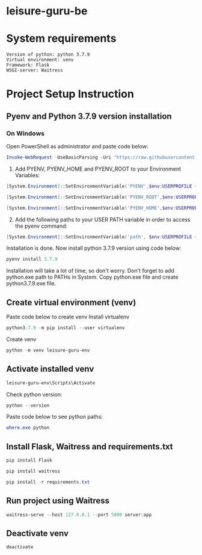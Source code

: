 # leisure-guru-be
# System requirements
    Version of python: python 3.7.9
    Virtual environment: venv
    Framework: Flask
    WSGI-server: Waitress

# Project Setup Instruction
## Pyenv and Python 3.7.9 version installation

### On Windows
Open PowerShell as administrator and paste code below:
```PowerShell
Invoke-WebRequest -UseBasicParsing -Uri "https://raw.githubusercontent.com/pyenv-win/pyenv-win/master/pyenv-win/install-pyenv-win.ps1" -OutFile "./install-pyenv-win.ps1"; &"./install-pyenv-win.ps1"
```
1. Add PYENV, PYENV_HOME and PYENV_ROOT to your Environment Variables:
```PowerShell
[System.Environment]::SetEnvironmentVariable('PYENV',$env:USERPROFILE + "\.pyenv\pyenv-win\","User")

[System.Environment]::SetEnvironmentVariable('PYENV_ROOT',$env:USERPROFILE + "\.pyenv\pyenv-win\","User")

[System.Environment]::SetEnvironmentVariable('PYENV_HOME',$env:USERPROFILE + "\.pyenv\pyenv-win\","User")
```
2. Add the following paths to your USER PATH variable in order to access the pyenv command:
```PowerShell
[System.Environment]::SetEnvironmentVariable('path', $env:USERPROFILE + "\.pyenv\pyenv-win\bin;" + $env:USERPROFILE + "\.pyenv\pyenv-win\shims;" + [System.Environment]::GetEnvironmentVariable('path', "User"),"User")
```
Installation is done.
Now install python 3.7.9 version using code below:
```PowerShell
pyenv install 3.7.9
```
Installation will take a lot of time, so don't worry.
Don't forget to add python.exe path to PATHs in System.
Copy python.exe file and create python3.7.9.exe file.

## Create virtual environment (venv)
Paste code below to create venv
Install virtualenv
```PowerShell
python3.7.9 -m pip install --user virtualenv
```
Create venv
```PowerShell
python -m venv leisure-guru-env
```

## Activate installed venv
```PowerShell
leisure-guru-env\Scripts\Activate
```
Check python version:
```PowerShell
python --version
```
Paste code below to see python paths:
```PowerShell
where.exe python
```

## Install Flask, Waitress and requirements.txt
```PowerShell
pip install Flask
```
```PowerShell
pip install waitress
```
```PowerShell
pip install -r requirements.txt
```

## Run project using Waitress
```PowerShell
waitress-serve --host 127.0.0.1 --port 5000 server:app
```

## Deactivate venv
```PowerShell
deactivate
```
